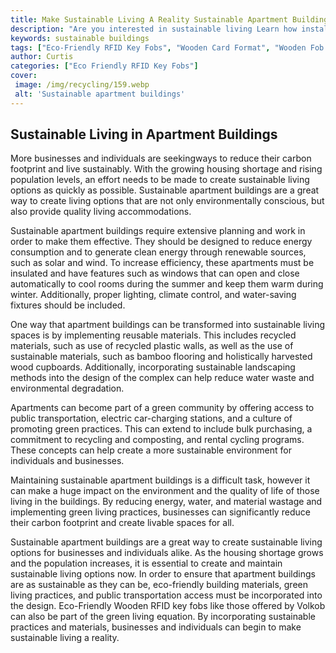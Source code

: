 ```yaml
---
title: Make Sustainable Living A Reality Sustainable Apartment Buildings 
description: "Are you interested in sustainable living Learn how installing apartment buildings that focus on energy efficiency and eco-friendly materials can make it more of a reality Read our blog post to find out more"
keywords: sustainable buildings
tags: ["Eco-Friendly RFID Key Fobs", "Wooden Card Format", "Wooden Fob Format", "Office Buildings", "Government Buildings"]
author: Curtis
categories: ["Eco Friendly RFID Key Fobs"]
cover: 
 image: /img/recycling/159.webp
 alt: 'Sustainable apartment buildings'
---
```

## Sustainable Living in Apartment Buildings
More businesses and individuals are seekingways to reduce their carbon footprint and live sustainably. With the growing housing shortage and rising population levels, an effort needs to be made to create sustainable living options as quickly as possible. Sustainable apartment buildings are a great way to create living options that are not only environmentally conscious, but also provide quality living accommodations.

Sustainable apartment buildings require extensive planning and work in order to make them effective. They should be designed to reduce energy consumption and to generate clean energy through renewable sources, such as solar and wind. To increase efficiency, these apartments must be insulated and have features such as windows that can open and close automatically to cool rooms during the summer and keep them warm during winter. Additionally, proper lighting, climate control, and water-saving fixtures should be included.

One way that apartment buildings can be transformed into sustainable living spaces is by implementing reusable materials. This includes recycled materials, such as use of recycled plastic walls, as well as the use of sustainable materials, such as bamboo flooring and holistically harvested wood cupboards. Additionally, incorporating sustainable landscaping methods into the design of the complex can help reduce water waste and environmental degradation.

Apartments can become part of a green community by offering access to public transportation, electric car-charging stations, and a culture of promoting green practices. This can extend to include bulk purchasing, a commitment to recycling and composting, and rental cycling programs. These concepts can help create a more sustainable environment for individuals and businesses.

Maintaining sustainable apartment buildings is a difficult task, however it can make a huge impact on the environment and the quality of life of those living in the buildings. By reducing energy, water, and material wastage and implementing green living practices, businesses can significantly reduce their carbon footprint and create livable spaces for all.

Sustainable apartment buildings are a great way to create sustainable living options for businesses and individuals alike. As the housing shortage grows and the population increases, it is essential to create and maintain sustainable living options now. In order to ensure that apartment buildings are as sustainable as they can be, eco-friendly building materials, green living practices, and public transportation access must be incorporated into the design. Eco-Friendly Wooden RFID key fobs like those offered by Volkob can also be part of the green living equation. By incorporating sustainable practices and materials, businesses and individuals can begin to make sustainable living a reality.
